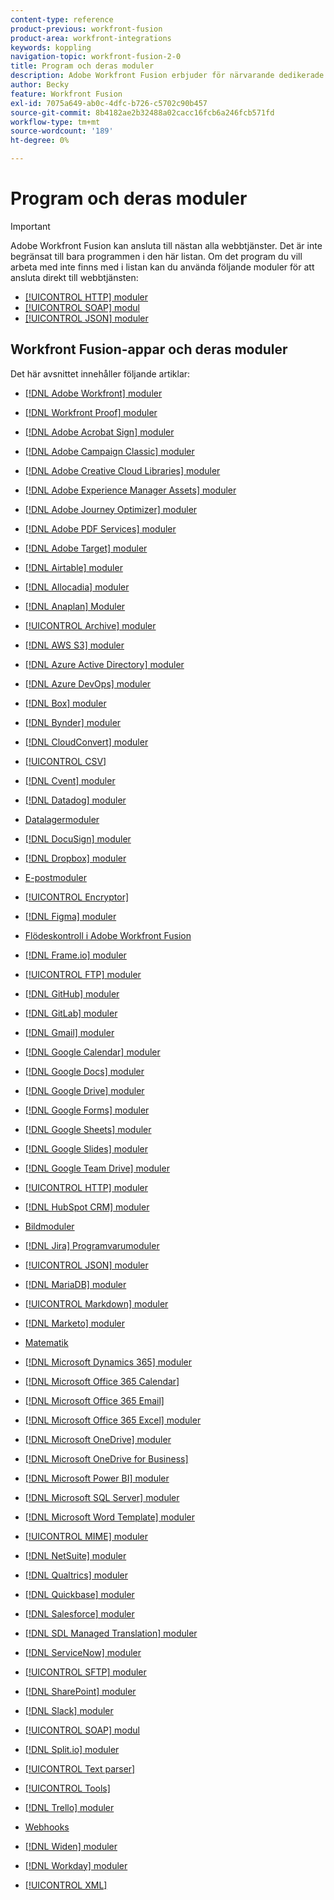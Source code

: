 ```yaml
---
content-type: reference
product-previous: workfront-fusion
product-area: workfront-integrations
keywords: koppling
navigation-topic: workfront-fusion-2-0
title: Program och deras moduler
description: Adobe Workfront Fusion erbjuder för närvarande dedikerade anslutningar för programmen i den här listan. Om det program du vill arbeta med inte finns med i listan kan du ansluta till det med hjälp av HTTP-, SOAP- eller JSON-modulerna.
author: Becky
feature: Workfront Fusion
exl-id: 7075a649-ab0c-4dfc-b726-c5702c90b457
source-git-commit: 8b4182ae2b32488a02cacc16fcb6a246fcb571fd
workflow-type: tm+mt
source-wordcount: '189'
ht-degree: 0%

---
```


# Program och deras moduler

>[!IMPORTANT]
>
>Adobe Workfront Fusion kan ansluta till nästan alla webbtjänster. Det är inte begränsat till bara programmen i den här listan. Om det program du vill arbeta med inte finns med i listan kan du använda följande moduler för att ansluta direkt till webbtjänsten:
>
>* [[!UICONTROL HTTP] moduler](../../workfront-fusion/apps-and-their-modules/http-modules/http-modules-1.md)
>* [[!UICONTROL SOAP] modul](../../workfront-fusion/apps-and-their-modules/soap-module.md)
>* [[!UICONTROL JSON] moduler](../../workfront-fusion/apps-and-their-modules/json-modules.md)
>

## Workfront Fusion-appar och deras moduler

Det här avsnittet innehåller följande artiklar:

* [[!DNL Adobe Workfront] moduler](../../workfront-fusion/apps-and-their-modules/workfront-modules.md)
* [[!DNL Workfront Proof] moduler](../../workfront-fusion/apps-and-their-modules/workfront-proof-modules.md)
* [[!DNL Adobe Acrobat Sign] moduler](../../workfront-fusion/apps-and-their-modules/adobe-sign-modules.md)
* [[!DNL Adobe Campaign Classic] moduler](../../workfront-fusion/apps-and-their-modules/adobe-campaign-classic-connector.md)
* [[!DNL Adobe Creative Cloud Libraries] moduler](../../workfront-fusion/apps-and-their-modules/creative-cloud-libraries-modules.md)
* [[!DNL Adobe Experience Manager Assets] moduler](../../workfront-fusion/apps-and-their-modules/aem-assets-modules.md)
* [[!DNL Adobe Journey Optimizer] moduler](../../workfront-fusion/apps-and-their-modules/adobe-journey-optimizer-modules.md)
* [[!DNL Adobe PDF Services] moduler](../../workfront-fusion/apps-and-their-modules/pdf-modules.md)
* [[!DNL Adobe Target] moduler](../../workfront-fusion/apps-and-their-modules/adobe-target-modules.md)
* [[!DNL Airtable] moduler](../../workfront-fusion/apps-and-their-modules/airtable-modules.md)
* [[!DNL Allocadia] moduler](../../workfront-fusion/apps-and-their-modules/allocadia-modules.md)
* [[!DNL Anaplan] Moduler](../../workfront-fusion/apps-and-their-modules/anaplan-modules.md)
* [[!UICONTROL Archive] moduler](../../workfront-fusion/apps-and-their-modules/archive-modules.md)
* [[!DNL AWS S3] moduler](../../workfront-fusion/apps-and-their-modules/aws-s3-modules.md)
* [[!DNL Azure Active Directory] moduler](../../workfront-fusion/apps-and-their-modules/azure-ad-modules.md)
* [[!DNL Azure DevOps] moduler](../../workfront-fusion/apps-and-their-modules/azure-dev-ops.md)

  <!--
  <li data-mc-conditions="QuicksilverOrClassic.Draft mode"><a href="../../workfront-fusion/apps-and-their-modules/barcodes.md" class="MCXref xref" xrefformat="{para}">Barcodes</a> </li>
  -->

* [[!DNL Box] moduler](../../workfront-fusion/apps-and-their-modules/box-modules.md)
* [[!DNL Bynder] moduler](../../workfront-fusion/apps-and-their-modules/bynder-modules.md)
* [[!DNL CloudConvert] moduler](../../workfront-fusion/apps-and-their-modules/cloud-convert-modules.md)

  <!--
  <li data-mc-conditions="QuicksilverOrClassic.Draft mode"><a href="../../workfront-fusion/apps-and-their-modules/converter-modules.md" class="MCXref xref" xrefformat="{para}">Converter</a> (More information coming soon)</li>
  -->

* [[!UICONTROL CSV]](../../workfront-fusion/apps-and-their-modules/csv.md)
* [[!DNL Cvent] moduler](../../workfront-fusion/apps-and-their-modules/cvent-modules.md)
* [[!DNL Datadog] moduler](../../workfront-fusion/apps-and-their-modules/datadog-modules.md)
* [Datalagermoduler](../../workfront-fusion/apps-and-their-modules/data-store-modules.md)
* [[!DNL DocuSign] moduler](../../workfront-fusion/apps-and-their-modules/docusign-modules.md)
* [[!DNL Dropbox] moduler](../../workfront-fusion/apps-and-their-modules/dropbox-modules.md)

  <!--
  <li data-mc-conditions="QuicksilverOrClassic.Draft mode"><a href="../../workfront-fusion/apps-and-their-modules/egnyte-modules.md" class="MCXref xref" xrefformat="{para}">Egnyte modules</a> </li>
  -->

* [E-postmoduler](../../workfront-fusion/apps-and-their-modules/email-modules.md)
* [[!UICONTROL Encryptor]](../../workfront-fusion/apps-and-their-modules/encryptor-modules.md)
* [[!DNL Figma] moduler](../../workfront-fusion/apps-and-their-modules/figma-modules.md)
* [Flödeskontroll i Adobe Workfront Fusion](../../workfront-fusion/apps-and-their-modules/flow-control.md)
* [[!DNL Frame.io] moduler](../../workfront-fusion/apps-and-their-modules/frame-io-modules.md)
* [[!UICONTROL FTP] moduler](../../workfront-fusion/apps-and-their-modules/ftp-modules.md)
* [[!DNL GitHub] moduler](../../workfront-fusion/apps-and-their-modules/github.md)
* [[!DNL GitLab] moduler](../../workfront-fusion/apps-and-their-modules/gitlab-modules.md)
* [[!DNL Gmail] moduler](../../workfront-fusion/apps-and-their-modules/gmail-modules.md)
* [[!DNL Google Calendar] moduler](../../workfront-fusion/apps-and-their-modules/google-calendar-modules.md)
* [[!DNL Google Docs] moduler](../../workfront-fusion/apps-and-their-modules/google-docs-modules.md)
* [[!DNL Google Drive] moduler](../../workfront-fusion/apps-and-their-modules/google-drive-modules.md)
* [[!DNL Google Forms] moduler](../../workfront-fusion/apps-and-their-modules/google-forms-modules.md)
* [[!DNL Google Sheets] moduler](../../workfront-fusion/apps-and-their-modules/google-sheets-modules.md)
* [[!DNL Google Slides] moduler](../../workfront-fusion/apps-and-their-modules/google-slides-modules.md)
* [[!DNL Google Team Drive] moduler](../../workfront-fusion/apps-and-their-modules/google-team-drive-modules.md)
* [[!UICONTROL HTTP] moduler](../../workfront-fusion/apps-and-their-modules/http-modules/http-modules-1.md)
* [[!DNL HubSpot CRM] moduler](../../workfront-fusion/apps-and-their-modules/hubspot-crm-modules.md)
* [Bildmoduler](../../workfront-fusion/apps-and-their-modules/image-module.md)

<!--
  <li data-mc-conditions="QuicksilverOrClassic.Draft mode"><a href="../../workfront-fusion/apps-and-their-modules/iso-modules.md" class="MCXref xref" xrefformat="{para}">ISO modules</a> </li>
  -->

* [[!DNL Jira] Programvarumoduler](../../workfront-fusion/apps-and-their-modules/jira-software-modules.md)
* [[!UICONTROL JSON] moduler](../../workfront-fusion/apps-and-their-modules/json-modules.md)

  <!--
  <li data-mc-conditions="QuicksilverOrClassic.Draft mode"><a href="../../workfront-fusion/apps-and-their-modules/mailchimp-modules.md" class="MCXref xref" xrefformat="{para}">MailChimp modules</a> </li>
  -->

* [[!DNL MariaDB] moduler](../../workfront-fusion/apps-and-their-modules/mariadb-modules.md)
* [[!UICONTROL Markdown] moduler](../../workfront-fusion/apps-and-their-modules/markdown-modules.md)
* [[!DNL Marketo] moduler](../../workfront-fusion/apps-and-their-modules/marketo-modules.md)
* [Matematik](../../workfront-fusion/apps-and-their-modules/math-module.md)
* [[!DNL Microsoft Dynamics 365] moduler](../../workfront-fusion/apps-and-their-modules/microsoft-dynamics-365-modules.md)
* [[!DNL Microsoft Office 365 Calendar]](../../workfront-fusion/apps-and-their-modules/microsoft-365-calendar-modules.md)
* [[!DNL Microsoft Office 365 Email]](../../workfront-fusion/apps-and-their-modules/microsoft-365-email-modules.md)
* [[!DNL Microsoft Office 365 Excel] moduler](../../workfront-fusion/apps-and-their-modules/microsoft-365-excel-modules.md)
* [[!DNL Microsoft OneDrive] moduler](../../workfront-fusion/apps-and-their-modules/microsoft-onedrive-modules.md)
* [[!DNL Microsoft OneDrive for Business]](../../workfront-fusion/apps-and-their-modules/microsoft-onedrive-for-business-modules.md)
* [[!DNL Microsoft Power BI] moduler](../../workfront-fusion/apps-and-their-modules/powerbi-modules.md)
* [[!DNL Microsoft SQL Server] moduler](../../workfront-fusion/apps-and-their-modules/microsoft-sql-server-modules.md)
* [[!DNL Microsoft Word Template] moduler](../../workfront-fusion/apps-and-their-modules/microsoft-word-templates-modules.md)
* [[!UICONTROL MIME] moduler](../../workfront-fusion/apps-and-their-modules/mime.md)
* [[!DNL NetSuite] moduler](../../workfront-fusion/apps-and-their-modules/netsuite.md)
* [[!DNL Qualtrics] moduler](../../workfront-fusion/apps-and-their-modules/qualtrics-modules.md)
* [[!DNL Quickbase] moduler](../../workfront-fusion/apps-and-their-modules/quickbase-modules.md)
* [[!DNL Salesforce] moduler](../../workfront-fusion/apps-and-their-modules/salesforce-modules.md)
* [[!DNL SDL Managed Translation] moduler](../../workfront-fusion/apps-and-their-modules/sdl-managed-translation-modules.md)
* [[!DNL ServiceNow] moduler](../../workfront-fusion/apps-and-their-modules/servicenow-modules.md)
* [[!UICONTROL SFTP] moduler](../../workfront-fusion/apps-and-their-modules/sftp.md)
* [[!DNL SharePoint] moduler](../../workfront-fusion/apps-and-their-modules/sharepoint-modules.md)
* [[!DNL Slack] moduler](../../workfront-fusion/apps-and-their-modules/slack-modules.md)
* [[!UICONTROL SOAP] modul](../../workfront-fusion/apps-and-their-modules/soap-module.md)
* [[!DNL Split.io] moduler](../../workfront-fusion/apps-and-their-modules/split-io-modules.md)
* [[!UICONTROL Text parser]](../../workfront-fusion/apps-and-their-modules/text-parser.md)
* [[!UICONTROL Tools]](../../workfront-fusion/apps-and-their-modules/tools-modules.md)
* [[!DNL Trello] moduler](../../workfront-fusion/apps-and-their-modules/trello-modules.md)
* [Webhooks](../../workfront-fusion/apps-and-their-modules/webhooks-updated.md)
* [[!DNL Widen] moduler](../../workfront-fusion/apps-and-their-modules/widen-modules.md)
* [[!DNL Workday] moduler](../../workfront-fusion/apps-and-their-modules/workday-modules.md)
* [[!UICONTROL XML]](../../workfront-fusion/apps-and-their-modules/xml-modules.md)
